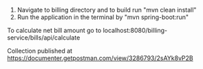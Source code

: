 1. Navigate to billing directory and to build run "mvn clean install"
2. Run the application in the terminal by "mvn spring-boot:run"

To calculate net bill amount go to localhost:8080/billing-service/bills/api/calculate

Collection published at https://documenter.getpostman.com/view/3286793/2sAYk8vP2B
